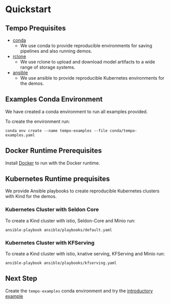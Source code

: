 # Quickstart

## Tempo Prequisites


 * [conda](https://docs.conda.io/projects/conda/en/latest/user-guide/install/index.html)
    * We use conda to provide reproducible environments for saving pipelines and also running demos.
 * [rclone](https://rclone.org/install/)
    * We use rclone to upload and download model artifacts to a wide range of storage systems.
 * [ansible](https://www.ansible.com/)
    * We use ansible to provide reproducible Kubernetes environments for the demos.

## Examples Conda Environment

We have created a conda environment to run all examples provided.

To create the environment run:

```
conda env create --name tempo-examples --file conda/tempo-examples.yaml
```

## Docker Runtime Prerequisites

Install [Docker](https://www.docker.com/) to run with the Docker runtime.

## Kubernetes Runtime prequisites

We provide Ansible playbooks to create reproducible Kubernetes clusters with Kind for the demos.


### Kubernetes Cluster with Seldon Core

To create a Kind cluster with istio, Seldon-Core and Minio run:

```
ansible-playbook ansible/playbooks/default.yaml
```

### Kubernetes Cluster with KFServing


To create a Kind cluster with istio, knative serving, KFServing and Minio run:


```
ansible-playbook ansible/playbooks/kfserving.yaml
```


## Next Step

Create the `tempo-examples` conda environment and try the [introductory example](../examples/intro/local.html)